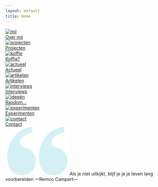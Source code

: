 ```yaml
---
layout: default
title: Home
---
```


<main>
            <!-- Grid navigation section -->
            <section class="grid-container">
                <a href="mij/index.html"><div class="grid-item">
                    <img src="{{ '/assets/images/global/mij.svg' | relative_url }}" alt="mij">
                    <div class="link-label">Over mij</div>
                </div></a>
                <a href="projecten/index.html"><div class="grid-item">
                    <img src="{{ '/assets/images/global/projecten.svg' | relative_url }}" alt="projecten">
                    <div class="link-label">Projecten</div>
                </div></a>
                <a href="koffie/index.html"><div class="grid-item">
                    <img src="{{ '/assets/images/global/koffie.svg' | relative_url }}" alt="koffie">
                    <div class="link-label">Koffie?</div>
                </div></a>
                <a href="actueel/index.html"><div class="grid-item">
                    <img src="{{ '/assets/images/global/actueel.svg' | relative_url }}" alt="actueel">
                    <div class="link-label">Actueel</div>
                </div></a>
                <a href="artikelen/index.html"><div class="grid-item">
                    <img src="{{ '/assets/images/global/artikelen.svg' | relative_url }}" alt="artikelen">
                    <div class="link-label">Artikelen</div>
                </div></a>
                <a href="/interviews/index.html"><div class="grid-item">
                    <img src="{{ '/assets/images/global/interviews.svg' | relative_url }}" alt="interviews">
                    <div class="link-label">Interviews</div>
                </div></a>
                <a href="random/index.html"><div class="grid-item">
                    <img src="{{ '/assets/images/global/random.svg' | relative_url }}" alt="ideeën">
                    <div class="link-label">Random...</div>
                </div></a>
                <a href="experimenten/index.html"><div class="grid-item">
                    <img src="{{ '/assets/images/global/experimenten.svg' | relative_url }}" alt="experimenten">
                    <div class="link-label">Experimenten</div>
                </div></a>
                <a href="contact/index.html"><div class="grid-item">
                    <img src="{{ '/assets/images/global/contact.svg' | relative_url }}" alt="contact">
                    <div class="link-label">Contact</div>
                </div></a>
            </section>
            <div class="quote"><img src="/assets/images/global/quote.svg" alt="">Als je niet uitkijkt, blijf&nbsp;je je je leven lang voorbereiden <span class="small">—Remco Campert—</span></div>
        </main>

